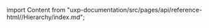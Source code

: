 
import Content from "uxp-documentation/src/pages/api/reference-html//Hierarchy/index.md";

<Content query="product=photoshop"/>
